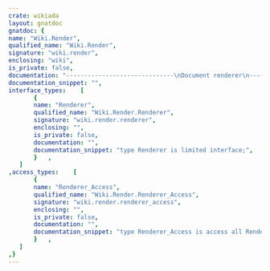 ```yaml
---
crate: wikiada
layout: gnatdoc
gnatdoc: {
name: "Wiki.Render",
qualified_name: "Wiki.Render",
signature: "wiki.render",
enclosing: "wiki",
is_private: false,
documentation: "------------------------------\nDocument renderer\n------------------------------",
documentation_snippet: "",
interface_types:    [
       {
       name: "Renderer",
       qualified_name: "Wiki.Render.Renderer",
       signature: "wiki.render.renderer",
       enclosing: "",
       is_private: false,
       documentation: "",
       documentation_snippet: "type Renderer is limited interface;",
       }   ,
   ]
,access_types:    [
       {
       name: "Renderer_Access",
       qualified_name: "Wiki.Render.Renderer_Access",
       signature: "wiki.render.renderer_access",
       enclosing: "",
       is_private: false,
       documentation: "",
       documentation_snippet: "type Renderer_Access is access all Renderer'Class;",
       }   ,
   ]
,}
---
```

